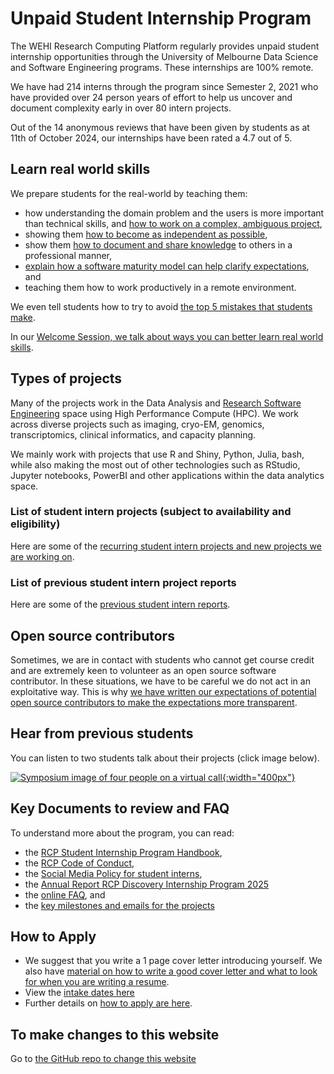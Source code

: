 # Unpaid Student Internship Program

The WEHI Research Computing Platform regularly provides unpaid student internship opportunities through the University of Melbourne Data Science and Software Engineering programs. These internships are 100% remote. 

We have had 214 interns through the program since Semester 2, 2021 who have provided over 24 person years of effort to help us uncover and document complexity early in over 80 intern projects.

Out of the 14 anonymous reviews that have been given by students as at 11th of October 2024, our internships have been rated a 4.7 out of 5.


## Learn real world skills

We prepare students for the real-world by teaching them:
- how understanding the domain problem and the users is more important than technical skills, and [how to work on a complex, ambiguous project](complex-projects),
- showing them [how to become as independent as possible](faq#you-ask-us-to-be-as-independent-as-possible-how-can-we-do-that), 
- show them [how to document and share knowledge](email-week-two) to others in a professional manner,
- [explain how a software maturity model can help clarify expectations](software_maturity_model), and 
- teaching them how to work productively in a remote environment.

We even tell students how to try to avoid [the top 5 mistakes that students make](top-5-mistakes).

In our [Welcome Session, we talk about ways you can better learn real world skills](https://doi.org/10.6084/m9.figshare.28503338).

## Types of projects

Many of the projects work in the Data Analysis and [Research Software Engineering](https://rse-aunz.github.io/) space using High Performance Compute (HPC). We work across diverse projects such as imaging, cryo-EM, genomics, transcriptomics, clinical informatics, and capacity planning.

We mainly work with projects that use R and Shiny, Python, Julia, bash, while also making the most out of other technologies such as RStudio, Jupyter notebooks, PowerBI and other applications within the data analytics space.


### List of student intern projects (subject to availability and eligibility)

Here are some of the [recurring student intern projects and new projects we are working on](project-wikis).

### List of previous student intern project reports

Here are some of the [previous student intern reports](intakes/).


## Open source contributors

Sometimes, we are in contact with students who cannot get course credit and are extremely keen to volunteer as an open source software contributor. In these situations, we have to be careful we do not act in an exploitative way. This is why [we have written our expectations of potential open source contributors to make the expectations more transparent](/expectations_open_source_contributors). 

## Hear from previous students

You can listen to two students talk about their projects (click image below).

[![Symposium image of four people on a virtual call](/assets/symposium.jpeg){:width="400px"}](https://www.youtube.com/watch?v=QVMrIFLXOFw)

## Key Documents to review and FAQ

To understand more about the program, you can read:
- the [RCP Student Internship Program Handbook](https://figshare.com/articles/presentation/Research_Computing_Platform_Student_Internship_Handbook/21259467),
- the [RCP Code of Conduct](/code-of-conduct),
- the [Social Media Policy for student interns](social_media_policy),
- the [Annual Report RCP Discovery Internship Program 2025](/assets/Annual_Report_RCP_Discovery_Internship_Program_2025.pdf)
- the [online FAQ](faq), and
- the [key milestones and emails for the projects](emails-and-key-milestones)



## How to Apply

- We suggest that you write a 1 page cover letter introducing yourself. We also have [material on how to write a good cover letter and what to look for when you are writing a resume](https://doi.org/10.6084/m9.figshare.21057535.v2).
- View the [intake dates here](intake_dates) 
- Further details on [how to apply are here](how-to-apply).


## To make changes to this website

Go to [the GitHub repo to change this website](https://github.com/WEHI-ResearchComputing/WEHI-ResearchComputing.github.io)
